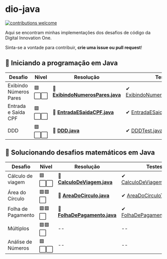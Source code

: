 # dio-java
[![contributions welcome](https://img.shields.io/badge/contributions-welcome-brightgreen.svg?style=flat)](https://github.com/dwyl/esta/issues)

Aqui se encontram minhas implementações dos desafios de código da Digital Innovation One. 

Sinta-se a vontade para contribuir, **crie uma issue ou pull request**!

## 🔸 Iniciando a programação em Java
|  Desafio  | Nível  | Resolução  |Testes  |
|-----------|--------|-----|------------|
| Exibindo Números Pares| 🟪⬜⬜   |🏅 [**ExibindoNumerosPares.java**](https://github.com/8rux40/dio-java/blob/master/src/main/java/com/tardin/desafio/iniciando_programacao_em_java/ExibindoNumerosPares.java) |✔ [ExibindoNumerosParesTest.java](https://github.com/8rux40/dio-java/blob/master/src/test/java/com/tardin/desafio/iniciando_programacao_em_java/ExibindoNumerosParesTest.java)|
| Entrada e Saída CPF    | 🟪⬜⬜  |🏅 [**EntradaESaidaCPF.java**](https://github.com/8rux40/dio-java/blob/master/src/main/java/com/tardin/desafio/iniciando_programacao_em_java/EntradaESaidaCPF.java) |✔ [EntradaESaidaCPFTest.java](https://github.com/8rux40/dio-java/blob/master/src/test/java/com/tardin/desafio/iniciando_programacao_em_java/EntradaESaidaCPFTest.java)|
| DDD                   | 🟪⬜⬜  |🏅 [**DDD.java**](https://github.com/8rux40/dio-java/blob/master/src/main/java/com/tardin/desafio/iniciando_programacao_em_java/DDD.java) |✔ [DDDTest.java](https://github.com/8rux40/dio-java/blob/master/src/test/java/com/tardin/desafio/iniciando_programacao_em_java/DDDTest.java)|

## 🔸 Solucionando desafios matemáticos em Java
|  Desafio| Nível  | Resolução |Testes |
|-----------|--------|----------|----------|
| Cálculo de viagem  | 🟪⬜⬜ |🏅 [**CalculoDeViagem.java**](https://github.com/8rux40/dio-java/blob/master/src/main/java/com/tardin/desafio/solucionando_desafios_matematicos_em_java/CalculoDeViagem.java) |✔ [CalculoDeViagemTest.java](https://github.com/8rux40/dio-java/blob/master/src/test/java/com/tardin/desafio/solucionando_desafios_matematicos_em_java/CalculoDeViagemTest.java)|
| Área do Círculo| 🟪🟪⬜ |🏅 [**AreaDoCirculo.java**](https://github.com/8rux40/dio-java/blob/master/src/test/java/com/tardin/desafio/solucionando_desafios_matematicos_em_java/AreaDoCirculo.java) |✔ [AreaDoCirculoTest.java](https://github.com/8rux40/dio-java/blob/master/src/test/java/com/tardin/desafio/solucionando_desafios_matematicos_em_java/AreaDoCirculoTest.java)|
|Folha de Pagamento|🟪🟪⬜|🏅 [**FolhaDePagamento.java**](https://github.com/8rux40/dio-java/blob/master/src/main/java/com/tardin/desafio/solucionando_desafios_matematicos_em_java/FolhaDePagamento.java) |✔ [FolhaDePagamentoTest.java](https://github.com/8rux40/dio-java/blob/master/src/test/java/com/tardin/desafio/solucionando_desafios_matematicos_em_java/FolhaDePagamentoTest.java)|
|Múltiplos|🟪🟪⬜| -- | --|
|Análise de Números|🟪⬜⬜| -- | --|
